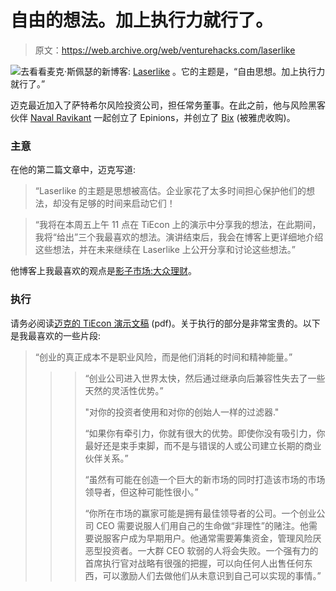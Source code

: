 # 自由的想法。加上执行力就行了。

> 原文：<https://web.archive.org/web/venturehacks.com/laserlike>

[![](img/da5913d49a61f4e3701ae307fc43ae16.png)](https://web.archive.org/web/20221128041752/http://laserlike.com/)去看看麦克·斯佩瑟的新博客: [Laserlike](https://web.archive.org/web/20221128041752/http://laserlike.com/) 。它的主题是，“自由思想。加上执行力就行了。”

迈克最近加入了萨特希尔风险投资公司，担任常务董事。在此之前，他与风险黑客伙伴 [Naval Ravikant](https://web.archive.org/web/20221128041752/http://www.startupboy.com/) 一起创立了 Epinions，并创立了 [Bix](https://web.archive.org/web/20221128041752/http://bix.yahoo.com/) (被雅虎收购)。

### 主意

在他的第二篇文章中，迈克写道:

> “Laserlike 的主题是思想被高估。企业家花了太多时间担心保护他们的想法，却没有足够的时间来启动它们！

> “我将在本周五上午 11 点在 TiEcon 上的演示中分享我的想法，在此期间，我将“给出”三个我最喜欢的想法。演讲结束后，我会在博客上更详细地介绍这些想法，并在未来继续在 Laserlike 上公开分享和讨论这些想法。”

他博客上我最喜欢的观点是[影子市场:大众理财](https://web.archive.org/web/20221128041752/http://laserlike.com/2008/05/27/shadow-market-money-management-by-the-masses/)。

### 执行

请务必阅读[迈克的 TiEcon 演示文稿](https://web.archive.org/web/20221128041752/http://mspeiser.files.wordpress.com/2008/05/mike-speiser-tiecon2008.pdf) (pdf)。关于执行的部分是非常宝贵的。以下是我最喜欢的一些片段:

> “创业的真正成本不是职业风险，而是他们消耗的时间和精神能量。”
> 
> > > “创业公司进入世界太快，然后通过继承向后兼容性失去了一些天然的灵活性优势。”
> > > 
> > > "对你的投资者使用和对你的创始人一样的过滤器."
> > > 
> > > “如果你有牵引力，你就有很大的优势。即使你没有吸引力，你最好还是束手束脚，而不是与错误的人或公司建立长期的商业伙伴关系。”
> > > 
> > > “虽然有可能在创造一个巨大的新市场的同时打造该市场的市场领导者，但这种可能性很小。”
> > > 
> > > “你所在市场的赢家可能是拥有最佳领导者的公司。一个创业公司 CEO 需要说服人们用自己的生命做“非理性”的赌注。他需要说服客户成为早期用户。他通常需要筹集资金，管理风险厌恶型投资者。一大群 CEO 软弱的人将会失败。一个强有力的首席执行官对战略有很强的把握，可以向任何人出售任何东西，可以激励人们去做他们从未意识到自己可以实现的事情。”